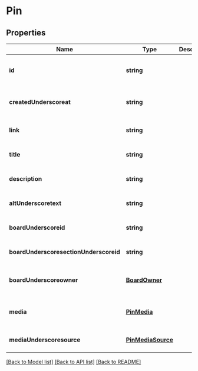 # Pin

## Properties
Name | Type | Description | Notes
------------ | ------------- | ------------- | -------------
**id** | **string** |  | [optional] [readonly] [default to null]
**createdUnderscoreat** | **string** |  | [optional] [readonly] [default to null]
**link** | **string** |  | [optional] [default to null]
**title** | **string** |  | [optional] [default to null]
**description** | **string** |  | [optional] [default to null]
**altUnderscoretext** | **string** |  | [optional] [default to null]
**boardUnderscoreid** | **string** |  | [optional] [default to null]
**boardUnderscoresectionUnderscoreid** | **string** |  | [optional] [default to null]
**boardUnderscoreowner** | [**BoardOwner**](BoardOwner.md) |  | [optional] [readonly] [default to null]
**media** | [**PinMedia**](PinMedia.md) |  | [optional] [readonly] [default to null]
**mediaUnderscoresource** | [**PinMediaSource**](PinMediaSource.md) |  | [optional] [default to null]

[[Back to Model list]](../README.md#documentation-for-models) [[Back to API list]](../README.md#documentation-for-api-endpoints) [[Back to README]](../README.md)


